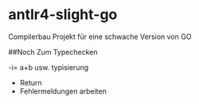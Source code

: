 # antlr4-slight-go
Compilerbau Projekt für eine schwache Version von GO

##Noch Zum Typechecken

-i= a+b usw. typisierung
- Return
- Fehlermeldungen arbeiten
